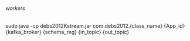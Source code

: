 ###### workers
sudo java -cp debs2012Kstream.jar com.debs2012.{class_name} {App_id} {kafka_broker} {schema_reg} {in_topic} {out_topic}